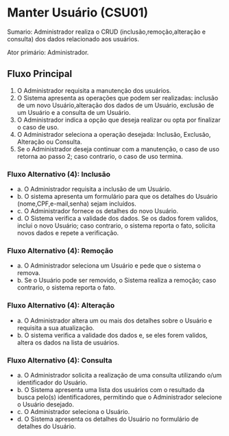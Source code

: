 # Manter Usuário (CSU01)
Sumario: Administrador realiza o CRUD (inclusão,remoção,alteração e consulta) dos 
dados relacionado aos usuários.

Ator primário: Administrador.

## Fluxo Principal
1. O Administrador requisita a manutenção dos usuários.
2. O Sistema apresenta as operações que podem ser realizadas: inclusão de um novo Usuário,alteração dos dados de um Usuário, exclusão de um Usuário e a consulta de um Usuário.
3. O Administrador indica a opção que deseja realizar ou opta por finalizar o caso de uso.
4. O Administrador seleciona a operação desejada: Inclusão, Exclusão, Alteração ou Consulta.
5. Se o Administrador deseja continuar com a manutenção, o caso de uso retorna ao passo 2; caso contrario, o caso de uso termina.


### Fluxo Alternativo (4): Inclusão
- a. O Administrador requisita a inclusão de um Usuário.
- b. O sistema apresenta um formulário para que os detalhes do Usuário (nome,CPF,e-mail,senha) sejam incluídos.
- c. O Administrador fornece os detalhes do novo Usuário.
- d. O Sistema verifica a validade dos dados. Se os dados forem validos, inclui o novo Usuário; caso contrario, o sistema reporta o fato, solicita novos dados e repete a verificação.
  

### Fluxo Alternativo (4): Remoção
- a. O Administrador seleciona um Usuário e pede que o sistema o remova.
- b. Se o Usuário pode ser removido, o Sistema realiza a remoção; caso contrario, o sistema reporta o fato.

### Fluxo Alternativo (4): Alteração
- a. O Administrador altera um ou mais dos detalhes sobre o Usuário e requisita a sua atualização.
- b. O sistema verifica a validade dos dados e, se eles forem validos, altera os dados na lista de usuários.

### Fluxo Alternativo (4): Consulta

- a. O Administrador solicita a realização de uma consulta utilizando o/um identificador do Usuário.
- b. O Sistema apresenta uma lista dos usuários com o resultado da busca pelo(s) identificadores, permitindo que o Administrador selecione o Usuário desejado.
- c. O Administrador seleciona o Usuário.
- d. O Sistema apresenta os detalhes do Usuário no formulário de detalhes do Usuário.
